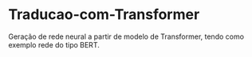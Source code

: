 # Traducao-com-Transformer
Geração de rede neural a partir de modelo de Transformer, tendo como exemplo rede do tipo BERT.
